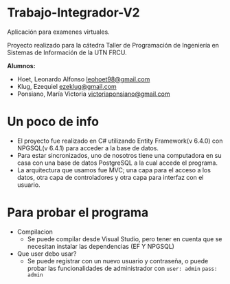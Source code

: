 # Trabajo-Integrador-V2
Aplicación para examenes virtuales.

Proyecto realizado para la cátedra Taller de Programación de Ingeniería en Sistemas de Información de la UTN FRCU.


**Alumnos:**
- Hoet, Leonardo Alfonso      leohoet98@gmail.com
- Klug, Ezequiel              ezeklug@gmail.com
- Ponsiano, María Victoria    victoriaponsiano@gmail.com
  
  

# Un poco de info
- El proyecto fue realizado en C# utilizando Entity Framework(v 6.4.0) con NPGSQL(v 6.4.1) para acceder a la base de datos. 
- Para estar sincronizados, uno de nosotros tiene una computadora en su casa con una base de datos PostgreSQL a la cual accede el programa.
- La arquitectura que usamos fue MVC; una capa para el acceso a los datos, otra capa de controladores y otra capa para interfaz con el usuario.

# Para probar el programa
- Compilacion
  - Se puede compilar desde Visual Studio, pero tener en cuenta que se necesitan instalar las dependencias (EF Y NPGSQL)
- Que user debo usar? 
  - Se puede registrar con un nuevo usuario y contraseña, o puede probar las funcionalidades de administrador con `user: admin` `pass: admin`
